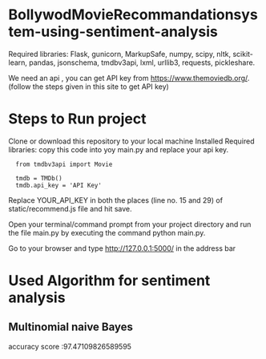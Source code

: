 # BollywodMovieRecommandationsystem-using-sentiment-analysis

Required libraries:
      Flask,
      gunicorn,
      MarkupSafe,
      numpy,
      scipy,
      nltk,
      scikit-learn,
      pandas,
      jsonschema,
      tmdbv3api,
      lxml,
      urllib3,
      requests,
      pickleshare.
 
We need an api , you can get API key from https://www.themoviedb.org/. (follow the steps given in this site to get API key)
# Steps to Run project

Clone or download this repository to your local machine
Installed Required libraries: 
copy this code into yoy main.py and replace your api key.

      from tmdbv3api import Movie

      tmdb = TMDb()
      tmdb.api_key = 'API Key'
      

Replace YOUR_API_KEY in both the places (line no. 15 and 29) of static/recommend.js file and hit save.

Open your terminal/command prompt from your project directory and run the file main.py by executing the command python main.py.

Go to your browser and type http://127.0.0.1:5000/ in the address bar

# Used Algorithm for sentiment analysis
## Multinomial naive Bayes ##
accuracy score :97.47109826589595
